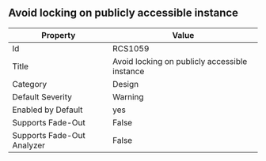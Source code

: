## Avoid locking on publicly accessible instance

Property | Value
--- | --- 
Id | RCS1059
Title | Avoid locking on publicly accessible instance
Category | Design
Default Severity | Warning
Enabled by Default | yes
Supports Fade-Out | False
Supports Fade-Out Analyzer | False
